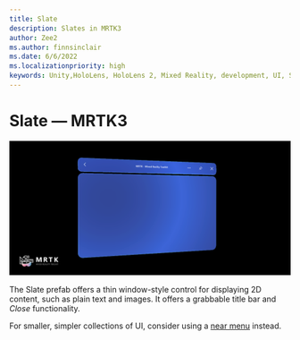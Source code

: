 ```yaml
---
title: Slate
description: Slates in MRTK3
author: Zee2
ms.author: finnsinclair
ms.date: 6/6/2022
ms.localizationpriority: high
keywords: Unity,HoloLens, HoloLens 2, Mixed Reality, development, UI, Slate
---
```


# Slate &#8212; MRTK3

![Slate](../../../mrtk3-overview/images/UXBuildingBlocks/MRTK_UX_v3_Slate.png)

The Slate prefab offers a thin window-style control for displaying 2D content, such as plain text and images. It offers a grabbable title bar and *Close* functionality. 

For smaller, simpler collections of UI, consider using a [near menu](near-menu.md) instead.
